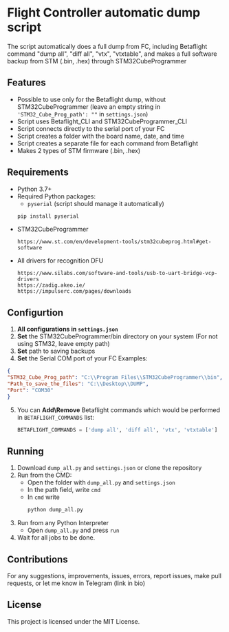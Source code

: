 # Flight Controller automatic dump script

The script automatically does a full dump from FC, including Betaflight command "dump all", "diff all", "vtx", "vtxtable", and makes a full software backup from STM (.bin, .hex) through STM32CubeProgrammer

## Features

- Possible to use only for the Betaflight dump, without STM32CubeProgrammer (leave an empty string in `'STM32_Cube_Prog_path': ""` in `settings.json`)
- Script uses Betaflight_CLI and STM32CubeProgrammer_CLI
- Script connects directly to the serial port of your FC
- Script creates a folder with the board name, date, and time
- Script creates a separate file for each command from Betaflight
- Makes 2 types of STM firmware (.bin, .hex)

## Requirements

- Python 3.7+
- Required Python packages:
  - `pyserial`    (script should manage it automatically) 
  ```bash
  pip install pyserial
  ```
- STM32CubeProgrammer
  ``` link
  https://www.st.com/en/development-tools/stm32cubeprog.html#get-software
  ```
- All drivers for recognition DFU
  ``` link
  https://www.silabs.com/software-and-tools/usb-to-uart-bridge-vcp-drivers
  https://zadig.akeo.ie/
  https://impulserc.com/pages/downloads
  ```

## Configurtion

  1. **All configurations in `settings.json`**
  2. **Set** the STM32CubeProgrammer/bin directory on your system (For not using STM32, leave empty path)
  3. **Set** path to saving backups
  4. **Set** the Serial COM port of your FC
  Examples:
  ``` json
  {
  "STM32_Cube_Prog_path": "C:\\Program Files\\STM32CubeProgrammer\\bin",
  "Path_to_save_the_files": "C:\\Desktop\\DUMP",
  "Port": "COM30"
  }
  ```
  5. You can **Add\Remove** Betaflight commands which would be performed in `BETAFLIGHT_COMMANDS` list:
        ``` python
        BETAFLIGHT_COMMANDS = ['dump all', 'diff all', 'vtx', 'vtxtable']
        ```

## Running 
  1. Download  `dump_all.py` and `settings.json` or clone the repository
  2. Run from the CMD:
     - Open the folder with `dump_all.py` and `settings.json`
     - In the path field, write `cmd` 
     - In `cmd` write 
        ```bash
        python dump_all.py
        ```
  3. Run from any Python Interpreter
     - Open  `dump_all.py` and press `run`
  4. Wait for all jobs to be done.

## Contributions
  For any suggestions, improvements, issues, errors, report issues, make pull requests, or let me know in Telegram (link in bio) 

## License
This project is licensed under the MIT License.
